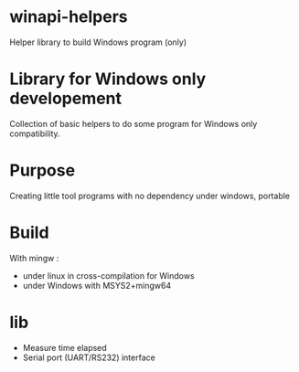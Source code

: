 # winapi-helpers
Helper library to build Windows program (only) 

Library for Windows only developement
==================================

Collection of basic helpers to do some program for Windows only compatibility.

Purpose
=======

Creating little tool programs with no dependency under windows, portable


Build
=====

With mingw : 
  * under linux in cross-compilation for Windows
  * under Windows with MSYS2+mingw64

lib
===
  * Measure time elapsed
  * Serial port (UART/RS232) interface
